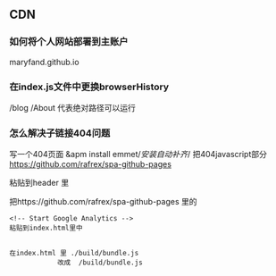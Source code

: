 ## CDN
### 如何将个人网站部署到主账户
 maryfand.github.io

### 在index.js文件中更换browserHistory
/blog  /About 代表绝对路径可以运行

### 怎么解决子链接404问题
写一个404页面
&apm install emmet/*安装自动补齐*/
把404javascript部分  https://github.com/rafrex/spa-github-pages

<script type="text/javascript">
  /////////////////////////////////////////////////////////////////////////
  // Single Page Apps for GitHub Pages
  // https://github.com/rafrex/spa-github-pages
  // Copyright (c) 2016 Rafael Pedicini, licensed under the MIT License
  // ----------------------------------------------------------------------
  // This script takes the current url and converts the path and query
  // string into just a query string, and then redirects the browser
  // to the new url with only a query string and hash fragment,
  // e.g. http://www.foo.tld/one/two?a=b&c=d#qwe, becomes
  // http://www.foo.tld/?p=/one/two&q=a=b~and~c=d#qwe
  // Note: this 404.html file must be at least 512 bytes for it to work
  // with Internet Explorer (it is currently > 512 bytes)
  /////////////////////////////////////////////////////////////////////////
  var l = window.location;
  l.replace(
    l.protocol + '//' + l.hostname + (l.port ? ':' + l.port : '') +
    '/?' +
    (l.pathname ? 'p=' + l.pathname.replace(/&/g, '~and~') : '') +
    (l.search ? '&q=' + l.search.slice(1).replace(/&/g, '~and~') : '') +
    l.hash
  );
</script>
粘贴到header 里

把https://github.com/rafrex/spa-github-pages
里的<!-- Start Single Page Apps for GitHub Pages -->
    <script type="text/javascript">
      /////////////////////////////////////////////////////////////////////////
      // Single Page Apps for GitHub Pages
      // https://github.com/rafrex/spa-github-pages
      // Copyright (c) 2016 Rafael Pedicini, licensed under the MIT License
      // ----------------------------------------------------------------------
      // This script checks to see if a redirect is present in the query string
      // and converts it back into the correct url and adds it to the
      // browser's history using window.history.replaceState(...),
      // which won't cause the browser to attempt to load the new url.
      // When the single page app is loaded further down in this file,
      // the correct url will be waiting in the browser's history for
      // the single page app to route accordingly.
      /////////////////////////////////////////////////////////////////////////
      (function(l) {
        if (l.search) {
          var q = {};
          l.search.slice(1).split('&').forEach(function(v) {
            var a = v.split('=');
            q[a[0]] = a.slice(1).join('=').replace(/~and~/g, '&');
          });
          if (q.p !== undefined) {
            window.history.replaceState(null, null,
              (q.p || '') +
              (q.q ? ('?' + q.q) : '') +
              l.hash
            );
          }
        }
      }(window.location))
    </script>
    <!-- End Single Page Apps for GitHub Pages -->

    <!-- Start Google Analytics -->
    粘贴到index.html里中


    在index.html 里 ./build/bundle.js
                改成  /build/bundle.js
